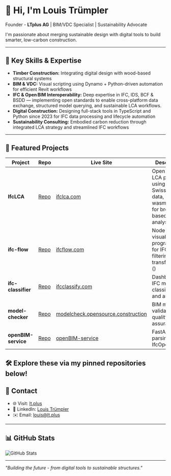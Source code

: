 # 👋 Hi, I'm Louis Trümpler  
Founder - **LTplus AG** | BIM/VDC Specialist | Sustainability Advocate

I'm passionate about merging sustainable design with digital tools to build smarter, low-carbon construction.

---

## 🔑 Key Skills & Expertise

- **Timber Construction:** Integrating digital design with wood-based structural systems  
- **BIM & VDC:** Visual scripting using Dynamo + Python-driven automation for efficient Revit workflows  
- **IFC & Open BIM Interoperability:** Deep expertise in IFC, IDS, BCF & BSDD — implementing open standards to enable cross-platform data exchange, structured model querying, and sustainable LCA workflows. 
- **Digital Construction:** Designing full-stack tools in TypeScript and Python since 2023 for IFC data processing and lifecycle automation  
- **Sustainability Consulting:** Embodied carbon reduction through integrated LCA strategy and streamlined IFC workflows
---


## 📁 Featured Projects

| Project | Repo | Live Site | Description | Tech |
|--------|------|-----------|-------------|------|
| **IfcLCA** | [Repo](https://github.com/IfcLCA/IfcLCA) | [ifclca.com](https://ifclca.com) | Open-source LCA platform using IFC & Swiss KBOB data, wasm/pyo­di­e for browser-based analysis | TypeScript, Python |
| **ifc-flow** | [Repo](https://github.com/louistrue/ifc-flow) | [ifcflow.com](https://ifcflow.com) | Node-based visual programming for IFC model filtering and transformation () | TypeScript |
| **ifc-classifier** | [Repo](https://github.com/louistrue/ifc-classifier) | [ifcclassify.com](https://ifcclassify.com) | Dashboard for IFC model classification and analytics | TypeScript |
| **model-checker** | [Repo](https://github.com/opensource-construction/model-checker) | [modelcheck.opensource.construction](https://modelcheck.opensource.construction) | BIM model validation and quality assurance | TypeScript |
| **openBIM-service** | [Repo](https://github.com/louistrue/openBIM-service) | [openBIM-service](https://openbim-service-production.up.railway.app/docs) | FastAPI IFC parsing with IfcOpenShell | Python |

🛠 Explore these via my pinned repositories below!
---

## 📄 Contact

- 🌐 Visit: [lt.plus](https://www.lt.plus)  
- 💬 LinkedIn: [Louis Trümpler](https://www.linkedin.com/in/louistrue)  
- ✉️ Email: louis@lt.plus  

---

## 📊 GitHub Stats

![GitHub Stats](https://github-readme-stats.vercel.app/api?username=louistrue&show_icons=true&count_private=true&theme=radical)

---

*"Building the future - from digital tools to sustainable structures."* 


